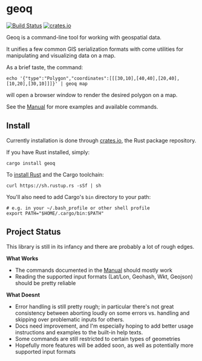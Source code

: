 # geoq

[![Build Status](https://travis-ci.org/worace/geoq.svg?branch=master)](https://travis-ci.org/worace/geoq)
[![crates.io](https://img.shields.io/badge/crates.io-v0.0.1-orange.svg)](https://crates.io/crates/geoq)

Geoq is a command-line tool for working with geospatial data.

It unifies a few common GIS serialization formats with come utilities for manipulating and visualizing data on a map.

As a brief taste, the command:

```
echo '{"type":"Polygon","coordinates":[[[30,10],[40,40],[20,40],[10,20],[30,10]]]}' | geoq map
```

will open a browser window to render the desired polygon on a map.

See the [Manual](https://github.com/worace/geoq/blob/master/manual.md) for more examples and available commands.

## Install

Currently installation is done through [crates.io](http://crates.io/), the Rust package repository.

If you have Rust installed, simply:

```
cargo install geoq
```

To [install Rust](https://www.rust-lang.org/en-US/install.html) and the Cargo toolchain:

```
curl https://sh.rustup.rs -sSf | sh
```

You'll also need to add Cargo's `bin` directory to your path:

```
# e.g. in your ~/.bash_profile or other shell profile
export PATH="$HOME/.cargo/bin:$PATH"
```

## Project Status

This library is still in its infancy and there are probably a lot of rough edges.

**What Works**

* The commands documented in the [Manual](https://github.com/worace/geoq/blob/master/manual.md) should mostly work
* Reading the supported input formats (Lat/Lon, Geohash, Wkt, Geojson) should be pretty reliable

**What Doesnt**

* Error handling is still pretty rough; in particular there's not great consistency between aborting loudly on some errors vs. handling and skipping over problematic inputs for others.
* Docs need improvement, and I'm especially hoping to add better usage instructions and examples to the built-in help texts.
* Some commands are still restricted to certain types of geometries
* Hopefully more features will be added soon, as well as potentially more supported input formats
